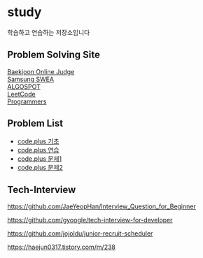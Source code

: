 # study  

학습하고 연습하는 저장소입니다  

## Problem Solving Site  
<a href='https://boj.kr'>Baekjoon Online Judge</a><br>
<a href='https://www.swexpertacademy.com'>Samsung SWEA</a><br>
<a href='https://algospot.com'>ALGOSPOT</a><br>
<a href='https://leetcode.com/'>LeetCode</a><br>
<a href='https://programmers.co.kr/'>Programmers</a><br>

## Problem List  

- [code.plus 기초](https://code.plus/course/32)
- [code.plus 연습](https://code.plus/course/33)
- [code.plus 문제1](https://code.plus/course/34)
- [code.plus 문제2](https://code.plus/course/40)

## Tech-Interview  

https://github.com/JaeYeopHan/Interview_Question_for_Beginner

https://github.com/gyoogle/tech-interview-for-developer

https://github.com/jojoldu/junior-recruit-scheduler

https://haejun0317.tistory.com/m/238
